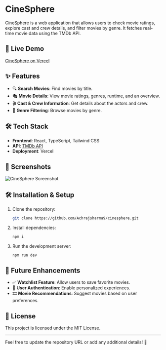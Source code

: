 

# CineSphere

CineSphere is a web application that allows users to check movie ratings, explore cast and crew details, and filter movies by genre. It fetches real-time movie data using the TMDb API.

## 🚀 Live Demo
[CineSphere on Vercel](https://movie-project-seven-chi.vercel.app/)

## ✨ Features
- 🔍 **Search Movies**: Find movies by title.
- 🎭 **Movie Details**: View movie ratings, genres, runtime, and an overview.
- 🎬 **Cast & Crew Information**: Get details about the actors and crew.
- 📌 **Genre Filtering**: Browse movies by genre.

## 🛠 Tech Stack
- **Frontend**: React, TypeScript, Tailwind CSS
- **API**: [TMDb API](https://www.themoviedb.org/documentation/api)
- **Deployment**: Vercel

## 📸 Screenshots
![CineSphere Screenshot](./Screenshot_2025-03-30.png)

## 🛠 Installation & Setup
1. Clone the repository:
   ```bash
   git clone https://github.com/Achrajsharma9/cinesphere.git

3. Install dependencies:
   ```bash
   npm i
   ```
4. Run the development server:
   ```bash
   npm run dev
   ```

## 🔮 Future Enhancements
- ✅ **Watchlist Feature**: Allow users to save favorite movies.
- 🔐 **User Authentication**: Enable personalized experiences.
- 🎞 **Movie Recommendations**: Suggest movies based on user preferences.

## 📜 License
This project is licensed under the MIT License.

---
Feel free to update the repository URL or add any additional details! 🚀

